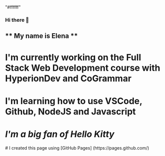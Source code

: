 "#ffffff"
### Hi there 👋

## ** My name is Elena ** 
# I'm currently working on the Full Stack Web Development course with HyperionDev and CoGrammar
# I'm learning how to use VSCode, Github, NodeJS and Javascript
# *I'm a big fan of Hello Kitty*
 <picture>
 <source media= "(prefers-color-scheme-: dark)" srcset="https://static.wikia.nocookie.net/sanrio/images/9/9f/Hello_Kitty.jpg/revision/latest?cb=20191128154539.png" </picture>
 # I created this page using [GitHub Pages] (https://pages.github.com/)

<!--
**elsybels/elsybels** is a ✨ _special_ ✨ repository because its `README.md` (this file) appears on your GitHub profile.

Here are some ideas to get you started:

- 🔭 I’m currently working on ...
- 🌱 I’m currently learning ...
- 👯 I’m looking to collaborate on ...
- 🤔 I’m looking for help with ...
- 💬 Ask me about ...
- 📫 How to reach me: ...
- 😄 Pronouns: ...
- ⚡ Fun fact: ...
-->
